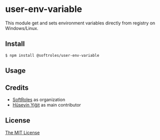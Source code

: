# user-env-variable

This module get and sets environment variables directly from registry on Windows/Linux. 

## Install

    $ npm install @softroles/user-env-variable

## Usage

## Credits

  - [SoftRoles](http://github.com/softroles) as organization
  - [Hüseyin Yiğit](http://github.com/yigithsyn) as main contributor

## License

[The MIT License](http://opensource.org/licenses/MIT)
